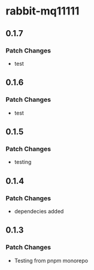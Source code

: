# rabbit-mq11111

## 0.1.7

### Patch Changes

-   test

## 0.1.6

### Patch Changes

-   test

## 0.1.5

### Patch Changes

-   testing

## 0.1.4

### Patch Changes

-   dependecies added

## 0.1.3

### Patch Changes

-   Testing from pnpm monorepo
